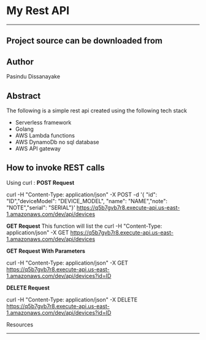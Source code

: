 My Rest API
===

---
Project source can be downloaded from
----

Author
------

Pasindu Dissanayake

Abstract
--------
The following is a simple rest api created using the following tech stack
- Serverless framework  
- Golang
- AWS Lambda functions
- AWS DynamoDb no sql database
- AWS API gateway

How to invoke REST calls
------
Using curl :
**POST Request**


curl -H "Content-Type: application/json" -X POST -d '{
"id": "ID","deviceModel": "DEVICE_MODEL", "name": "NAME","note": "NOTE","serial": "SERIAL"}' https://q5b7gvb7r8.execute-api.us-east-1.amazonaws.com/dev/api/devices

**GET Request**
This function will list the
curl -H "Content-Type: application/json" -X GET https://q5b7gvb7r8.execute-api.us-east-1.amazonaws.com/dev/api/devices


**GET Request With Parameters**

curl -H "Content-Type: application/json" -X GET https://q5b7gvb7r8.execute-api.us-east-1.amazonaws.com/dev/api/devices?id=ID

**DELETE Request**

curl -H "Content-Type: application/json" -X DELETE https://q5b7gvb7r8.execute-api.us-east-1.amazonaws.com/dev/api/devices?id=ID

Resources
_________
